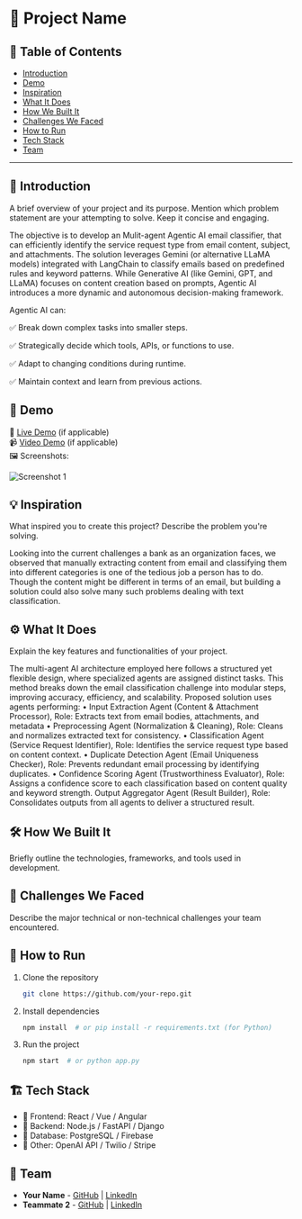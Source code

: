 # 🚀 Project Name

## 📌 Table of Contents
- [Introduction](#introduction)
- [Demo](#demo)
- [Inspiration](#inspiration)
- [What It Does](#what-it-does)
- [How We Built It](#how-we-built-it)
- [Challenges We Faced](#challenges-we-faced)
- [How to Run](#how-to-run)
- [Tech Stack](#tech-stack)
- [Team](#team)

---

## 🎯 Introduction
A brief overview of your project and its purpose. Mention which problem statement are your attempting to solve. Keep it concise and engaging.

The objective is to develop an Mulit-agent Agentic AI email classifier, that can efficiently identify the service request type from email content, subject, and attachments. The solution leverages Gemini (or alternative LLaMA models) integrated with LangChain to classify emails based on predefined rules and keyword patterns.
While Generative AI (like Gemini, GPT, and LLaMA) focuses on content creation based on prompts, Agentic AI introduces a more dynamic and autonomous decision-making framework.

Agentic AI can:

✅ Break down complex tasks into smaller steps.

✅ Strategically decide which tools, APIs, or functions to use.

✅ Adapt to changing conditions during runtime.

✅ Maintain context and learn from previous actions.


## 🎥 Demo
🔗 [Live Demo](#) (if applicable)  
📹 [Video Demo](#) (if applicable)  
🖼️ Screenshots:

![Screenshot 1](link-to-image)

## 💡 Inspiration
What inspired you to create this project? Describe the problem you're solving.

Looking into the current challenges a bank as an organization faces, we observed that manually extracting content from email and classifying them into different categories is one of the tedious job a person has to do. Though the content might be different in terms of an email, but building a solution could also solve many such problems dealing with text classification.


## ⚙️ What It Does
Explain the key features and functionalities of your project.

The multi-agent AI architecture employed here follows a structured yet flexible design, where specialized agents are assigned distinct tasks. This method breaks down the email classification challenge into modular steps, improving accuracy, efficiency, and scalability.
Proposed solution uses agents performing:
	•  Input Extraction Agent (Content & Attachment Processor), Role: Extracts text from email bodies, attachments, and metadata
	•  Preprocessing Agent (Normalization & Cleaning), Role: Cleans and normalizes extracted text for consistency.
	• Classification Agent (Service Request Identifier), Role: Identifies the service request type based on content context.
	• Duplicate Detection Agent (Email Uniqueness Checker), Role: Prevents redundant email processing by identifying duplicates.
	• Confidence Scoring Agent (Trustworthiness Evaluator), Role: Assigns a confidence score to each classification based on content quality and keyword strength.
Output Aggregator Agent (Result Builder), Role: Consolidates outputs from all agents to deliver a structured result.


## 🛠️ How We Built It
Briefly outline the technologies, frameworks, and tools used in development.

## 🚧 Challenges We Faced
Describe the major technical or non-technical challenges your team encountered.

## 🏃 How to Run
1. Clone the repository  
   ```sh
   git clone https://github.com/your-repo.git
   ```
2. Install dependencies  
   ```sh
   npm install  # or pip install -r requirements.txt (for Python)
   ```
3. Run the project  
   ```sh
   npm start  # or python app.py
   ```

## 🏗️ Tech Stack
- 🔹 Frontend: React / Vue / Angular
- 🔹 Backend: Node.js / FastAPI / Django
- 🔹 Database: PostgreSQL / Firebase
- 🔹 Other: OpenAI API / Twilio / Stripe

## 👥 Team
- **Your Name** - [GitHub](#) | [LinkedIn](#)
- **Teammate 2** - [GitHub](#) | [LinkedIn](#)
